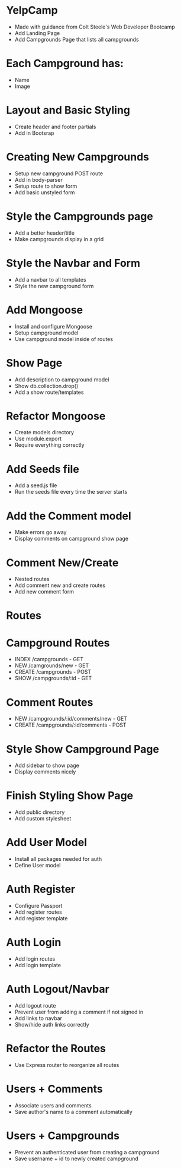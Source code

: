 # YelpCamp
* Made with guidance from Colt Steele's Web Developer Bootcamp
* Add Landing Page
* Add Campgrounds Page that lists all campgrounds

# Each Campground has:
* Name
* Image

# Layout and Basic Styling
* Create header and footer partials
* Add in Bootsrap

# Creating New Campgrounds
* Setup new campground POST route
* Add in body-parser
* Setup route to show form
* Add basic unstyled form

# Style the Campgrounds page
* Add a better header/title
* Make campgrounds display in a grid

# Style the Navbar and Form
* Add a navbar to all templates
* Style the new campground form

# Add Mongoose
* Install and configure Mongoose
* Setup campground model
* Use campground model inside of routes

# Show Page
* Add description to campground model
* Show db.collection.drop()
* Add a show route/templates

# Refactor Mongoose
* Create models directory
* Use module.export
* Require everything correctly

# Add Seeds file
* Add a seed.js file
* Run the seeds file every time the server starts

# Add the Comment model
* Make errors go away
* Display comments on campground show page

# Comment New/Create
* Nested routes
* Add comment new and create routes
* Add new comment form

# Routes

# Campground Routes
* INDEX /campgrounds - GET
* NEW /camgrounds/new - GET
* CREATE /campgrounds - POST
* SHOW /campgrounds/:id - GET

# Comment Routes
* NEW /campgrounds/:id/comments/new - GET
* CREATE /campgrounds/:id/comments - POST

# Style Show Campground Page
* Add sidebar to show page
* Display comments nicely

# Finish Styling Show Page
* Add public directory
* Add custom stylesheet

# Add User Model
* Install all packages needed for auth
* Define User model

# Auth Register
* Configure Passport
* Add register routes
* Add register template

# Auth Login
* Add login routes
* Add login template

# Auth Logout/Navbar
* Add logout route
* Prevent user from adding a comment if not signed in
* Add links to navbar
* Show/hide auth links correctly

# Refactor the Routes
* Use Express router to reorganize all routes

# Users + Comments
* Associate users and comments
* Save author's name to a comment automatically

# Users + Campgrounds
* Prevent an authenticated user from creating a campground
* Save username + id to newly created campground